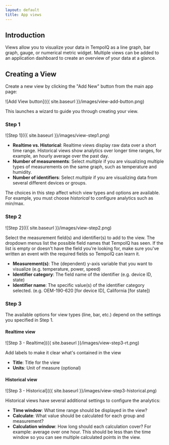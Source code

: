 ```yaml
---
layout: default
title: App views
---
```


## Introduction

Views allow you to visualize your data in TempoIQ as a line graph, bar graph,
gauge, or numerical metric widget. Multiple views can be 
added to an application dashboard to create an overview of your data at a glance.

## Creating a View

Create a new view by clicking the "Add New" button from the main app page:

![Add View button]({{ site.baseurl }}/images/view-add-button.png)

This launches a wizard to guide you through creating your view.

### Step 1

![Step 1]({{ site.baseurl }}/images/view-step1.png)

* **Realtime vs. Historical**: Realtime views display raw data over a short time range. Historical views show analytics over longer time ranges, for example, an hourly average over the past day.
* **Number of measurements**: Select *multiple* if you are visualizing multiple 
types of measurements on the same graph, such as temperature and humidity.
* **Number of identifiers**: Select *multiple* if you are visualizing data from
several different devices or groups. 

The choices in this step affect which view types and options are available. For
example, you must choose *historical* to configure analytics such as min/max.

### Step 2

![Step 2]({{ site.baseurl }}/images/view-step2.png)

Select the measurement field(s) and identifier(s) to add to the view. The dropdown
menus list the possible field names that TempoIQ has seen. If the list is empty or 
doesn't have the field you're looking for, make sure you've written an event with
the required fields so TempoIQ can learn it.

* **Measurement(s)**: The (dependent) y-axis variable that you want to visualize (e.g. temperature, power, speed)
* **Identifier category**: The field name of the identifier (e.g. device ID, state)
* **Identifier name**: The specific value(s) of the identifier category selected. (e.g. OEM-190-620 [for device ID], California [for state])

### Step 3

The available options for view types (line, bar, etc.) depend on the settings you
specified in Step 1.

#### Realtime view

![Step 3 - Realtime]({{ site.baseurl }}/images/view-step3-rt.png)

Add labels to make it clear what's contained in the view

* **Title**: Title for the view
* **Units**: Unit of measure (optional)

#### Historical view

![Step 3 - Historical]({{ site.baseurl }}/images/view-step3-historical.png)

Historical views have several additional settings to configure the analytics:

* **Time window**: What time range should be displayed in the view?
* **Calculate**: What value should be calculated for each group and measurement?
* **Calculation window**: How long should each calculation cover? For example: average over one hour. This should be less than the time window so you can see multiple calculated points in the view.
